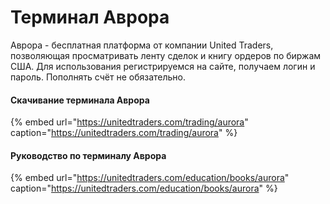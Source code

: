 # Терминал Аврора

Аврора - бесплатная платформа от компании United Traders, позволяющая просматривать ленту сделок и книгу ордеров по биржам США. Для использования регистрируемся на сайте, получаем логин и пароль. Пополнять счёт не обязательно.

#### Скачивание терминала Аврора

{% embed url="https://unitedtraders.com/trading/aurora" caption="https://unitedtraders.com/trading/aurora" %}

#### Руководство по терминалу Аврора

{% embed url="https://unitedtraders.com/education/books/aurora" caption="https://unitedtraders.com/education/books/aurora" %}

